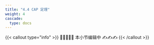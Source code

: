 ```yaml
---
title: "4.4 CAP 定理"
weight: 4
cascade:
  type: docs
---
```


{{< callout type="info" >}}
✋🏻😭✋🏻 本小节编辑中 ✍️✍️✍️
{{< /callout >}}